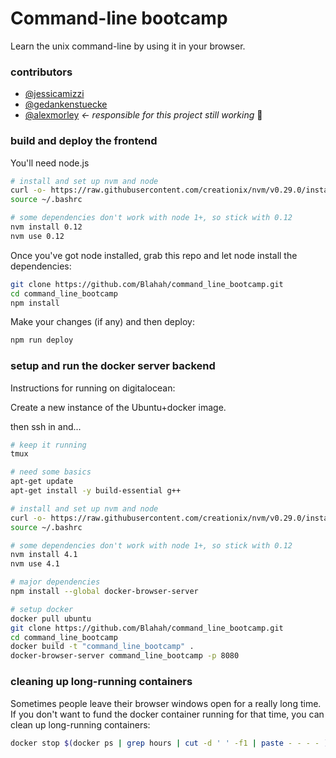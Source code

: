 # Command-line bootcamp

Learn the unix command-line by using it in your browser.

### contributors

- [@jessicamizzi](https://github.com/jessicamizzi)
- [@gedankenstuecke](https://github.com/gedankenstuecke)
- [@alexmorley](https://github.com/alexmorley) *<- responsible for this project still working* 💜

### build and deploy the frontend

You'll need node.js

```bash
# install and set up nvm and node
curl -o- https://raw.githubusercontent.com/creationix/nvm/v0.29.0/install.sh | bash
source ~/.bashrc

# some dependencies don't work with node 1+, so stick with 0.12
nvm install 0.12
nvm use 0.12
```

Once you've got node installed, grab this repo and let node install the dependencies:

```bash
git clone https://github.com/Blahah/command_line_bootcamp.git
cd command_line_bootcamp
npm install
```

Make your changes (if any) and then deploy:

```bash
npm run deploy
```

### setup and run the docker server backend

Instructions for running on digitalocean:

Create a new instance of the Ubuntu+docker image.

then ssh in and...

```bash
# keep it running
tmux

# need some basics
apt-get update
apt-get install -y build-essential g++

# install and set up nvm and node
curl -o- https://raw.githubusercontent.com/creationix/nvm/v0.29.0/install.sh | bash
source ~/.bashrc

# some dependencies don't work with node 1+, so stick with 0.12
nvm install 4.1
nvm use 4.1

# major dependencies
npm install --global docker-browser-server

# setup docker
docker pull ubuntu
git clone https://github.com/Blahah/command_line_bootcamp.git
cd command_line_bootcamp
docker build -t "command_line_bootcamp" .
docker-browser-server command_line_bootcamp -p 8080
```

### cleaning up long-running containers

Sometimes people leave their browser windows open for a really long time. If you don't want to fund the docker container running for that time, you can clean up long-running containers:

```bash
docker stop $(docker ps | grep hours | cut -d ' ' -f1 | paste - - - - )
```
